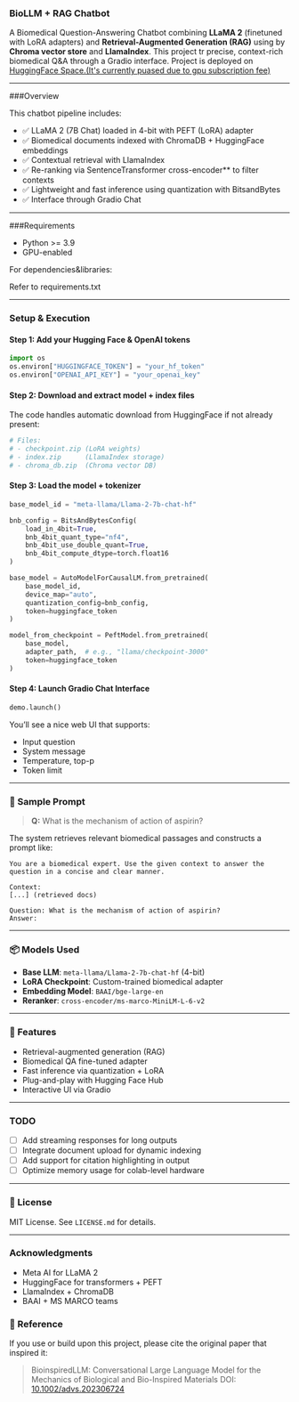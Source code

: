 ### BioLLM + RAG Chatbot

A Biomedical Question-Answering Chatbot combining **LLaMA 2** (finetuned with LoRA adapters) and **Retrieval-Augmented Generation (RAG)** using by **Chroma vector store** and **LlamaIndex**. This project tr precise, context-rich biomedical Q\&A through a Gradio interface. Project is deployed on <a href="https://huggingface.co/spaces/nemheen/biomedicalllm">HuggingFace Space.(It's currently puased due to gpu subscription fee)</a>

---

###Overview

This chatbot pipeline includes:

* ✅ LLaMA 2 (7B Chat) loaded in 4-bit with PEFT (LoRA) adapter
* ✅ Biomedical documents indexed with ChromaDB + HuggingFace embeddings
* ✅ Contextual retrieval with LlamaIndex
* ✅ Re-ranking via SentenceTransformer cross-encoder** to filter contexts
* ✅ Lightweight and fast inference using quantization with BitsandBytes
* ✅ Interface through Gradio Chat

---
###Requirements

* Python >= 3.9
* GPU-enabled

For dependencies&libraries:

Refer to requirements.txt

---

### Setup & Execution

#### Step 1: Add your Hugging Face & OpenAI tokens

```python
import os
os.environ["HUGGINGFACE_TOKEN"] = "your_hf_token"
os.environ["OPENAI_API_KEY"] = "your_openai_key"
```

#### Step 2: Download and extract model + index files

The code handles automatic download from HuggingFace if not already present:

```python
# Files:
# - checkpoint.zip (LoRA weights)
# - index.zip      (LlamaIndex storage)
# - chroma_db.zip  (Chroma vector DB)
```

#### Step 3: Load the model + tokenizer

```python
base_model_id = "meta-llama/Llama-2-7b-chat-hf"

bnb_config = BitsAndBytesConfig(
    load_in_4bit=True,
    bnb_4bit_quant_type="nf4",
    bnb_4bit_use_double_quant=True,
    bnb_4bit_compute_dtype=torch.float16
)

base_model = AutoModelForCausalLM.from_pretrained(
    base_model_id,
    device_map="auto",
    quantization_config=bnb_config,
    token=huggingface_token
)

model_from_checkpoint = PeftModel.from_pretrained(
    base_model,
    adapter_path,  # e.g., "llama/checkpoint-3000"
    token=huggingface_token
)
```

#### Step 4: Launch Gradio Chat Interface

```python
demo.launch()
```

You’ll see a nice web UI that supports:

* Input question
* System message
* Temperature, top-p
* Token limit

---

### 💬 Sample Prompt

> **Q:** What is the mechanism of action of aspirin?

The system retrieves relevant biomedical passages and constructs a prompt like:

```
You are a biomedical expert. Use the given context to answer the question in a concise and clear manner.

Context:
[...] (retrieved docs)

Question: What is the mechanism of action of aspirin?
Answer:
```

---

### 📦 Models Used

* **Base LLM**: `meta-llama/Llama-2-7b-chat-hf` (4-bit)
* **LoRA Checkpoint**: Custom-trained biomedical adapter
* **Embedding Model**: `BAAI/bge-large-en`
* **Reranker**: `cross-encoder/ms-marco-MiniLM-L-6-v2`

---

### 🧠 Features

* Retrieval-augmented generation (RAG)
* Biomedical QA fine-tuned adapter
* Fast inference via quantization + LoRA
* Plug-and-play with Hugging Face Hub
* Interactive UI via Gradio

---

### TODO

* [ ] Add streaming responses for long outputs
* [ ] Integrate document upload for dynamic indexing
* [ ] Add support for citation highlighting in output
* [ ] Optimize memory usage for colab-level hardware

---

### 📄 License

MIT License. See `LICENSE.md` for details.

---

### Acknowledgments

* Meta AI for LLaMA 2
* HuggingFace for transformers + PEFT
* LlamaIndex + ChromaDB
* BAAI + MS MARCO teams

### 📝 Reference

If you use or build upon this project, please cite the original paper that inspired it:

> BioinspiredLLM: Conversational Large Language Model for the Mechanics of Biological and Bio-Inspired Materials 
> DOI: [10.1002/advs.202306724](https://doi.org/10.1002/advs.202306724)

